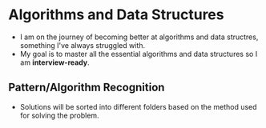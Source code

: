 # Algorithms and Data Structures

- I am on the journey of becoming better at algorithms and data structres, something I've always struggled with.
- My goal is to master all the essential algorithms and data structures so I am **interview-ready**.
  
## Pattern/Algorithm Recognition
- Solutions will be sorted into different folders based on the method used for solving the problem.
